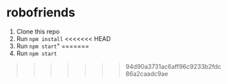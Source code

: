 # robofriends

1. Clone this repo
2. Run `npm install`
<<<<<<< HEAD
3. Run `npm start`"
=======
3. Run `npm start`
>>>>>>> 94d90a3731ac6aff96c9233b2fdc86a2caadc9ae
